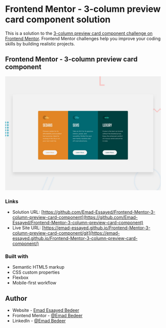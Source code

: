 # Frontend Mentor - 3-column preview card component solution

This is a solution to the [3-column preview card component challenge on Frontend Mentor](https://www.frontendmentor.io/challenges/3column-preview-card-component-pH92eAR2-). Frontend Mentor challenges help you improve your coding skills by building realistic projects.

## Frontend Mentor - 3-column preview card component

![Design preview for the 3-column preview card component coding challenge](./design/desktop-preview.jpg)

### Links

- Solution URL: [https://github.com/Emad-Essayed/Frontend-Mentor-3-column-preview-card-component](https://github.com/Emad-Essayed/Frontend-Mentor-3-column-preview-card-component)
- Live Site URL: [https://emad-essayed.github.io/Frontend-Mentor-3-column-preview-card-component/git](https://emad-essayed.github.io/Frontend-Mentor-3-column-preview-card-component/)

### Built with

- Semantic HTML5 markup
- CSS custom properties
- Flexbox
- Mobile-first workflow

## Author

- Website - [Emad Esaayed Bedeer](https://github.com/Emad-Essayed)
- Frontend Mentor - [@Emad Bedeer](https://www.frontendmentor.io/profile/Emad-Essayed)
- LinkedIn - [@Emad Bedeer](https://www.linkedin.com/in/emad-bedeer-4b1797106/)
